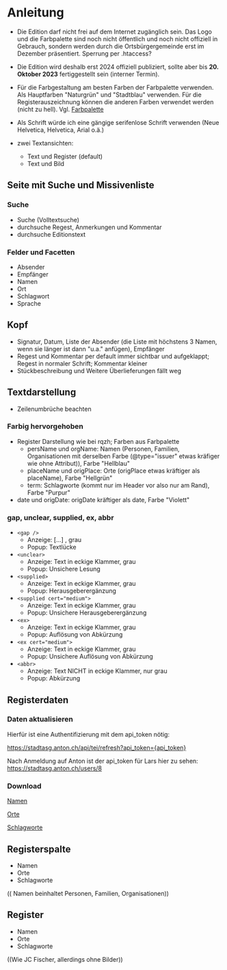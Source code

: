 # Anleitung

- Die Edition darf nicht frei auf dem Internet zugänglich sein. Das Logo und die Farbpalette sind noch nicht öffentlich und noch nicht offiziell in Gebrauch, sondern werden durch die Ortsbürgergemeinde erst im Dezember präsentiert. Sperrung per .htaccess?

- Die Edition wird deshalb erst 2024 offiziell publiziert, sollte aber bis __20. Oktober 2023__ fertiggestellt sein (interner Termin).

- Für die Farbgestaltung am besten Farben der Farbpalette verwenden. Als Hauptfarben "Naturgrün" und "Stadtblau" verwenden. Für die Registerauszeichnung können die anderen Farben verwendet werden (nicht zu hell). Vgl. [Farbpalette](/info/Farbpalette_OBG_2024.pdf)

- Als Schrift würde ich eine gängige serifenlose Schrift verwenden (Neue Helvetica, Helvetica, Arial o.ä.)

- zwei Textansichten:
  - Text und Register (default)
  - Text und Bild 

## Seite mit Suche und Missivenliste

### Suche
- Suche (Volltextsuche)
- durchsuche Regest, Anmerkungen und Kommentar
- durchsuche Editionstext

### Felder und Facetten
- Absender
- Empfänger
- Namen
- Ort
- Schlagwort
- Sprache

## Kopf 
- Signatur, Datum, Liste der Absender (die Liste mit höchstens 3 Namen, wenn sie länger ist dann "u.a." anfügen), Empfänger
- Regest und Kommentar per default immer sichtbar und aufgeklappt; Regest in normaler Schrift; Kommentar kleiner
- Stückbeschreibung und Weitere Überlieferungen fällt weg

## Textdarstellung
- Zeilenumbrüche beachten

### Farbig hervorgehoben
- Register Darstellung wie bei rqzh; Farben aus Farbpalette
  - persName und orgName: Namen (Personen, Familien, Organisationen mit derselben Farbe (@type="issuer" etwas kräfiger wie ohne Attribut)), Farbe "Hellblau"
  - placeName und origPlace: Orte (origPlace etwas kräftiger als placeName), Farbe "Hellgrün"
  - term: Schlagworte (kommt nur im Header vor also nur am Rand), Farbe "Purpur"
- date und origDate: origDate kräftiger als date, Farbe "Violett"

### gap, unclear, supplied, ex, abbr

- `<gap />`
  - Anzeige: […] , grau
  - Popup: Textlücke
- `<unclear>`
  - Anzeige: Text in eckige Klammer, grau
  - Popup: Unsichere Lesung
- `<supplied>`
  - Anzeige: Text in eckige Klammer, grau
  - Popup:  Herausgeberergänzung
- `<supplied cert="medium">`
  - Anzeige: Text in eckige Klammer, grau
  - Popup:  Unsichere Herausgeberergänzung
- `<ex>`
  - Anzeige: Text in eckige Klammer, grau
  - Popup:  Auflösung von Abkürzung
- `<ex cert="medium">`
  - Anzeige: Text in eckige Klammer, grau
  - Popup:  Unsichere Auflösung von Abkürzung
- `<abbr>`
  - Anzeige: Text NICHT in eckige Klammer, nur grau
  - Popup:  Abkürzung

## Registerdaten

### Daten aktualisieren

Hierfür ist eine Authentifizierung mit dem api_token nötig:

https://stadtasg.anton.ch/api/tei/refresh?api_token={api_token}

Nach Anmeldung auf Anton ist der api_token für Lars hier zu sehen: https://stadtasg.anton.ch/users/8


### Download
[Namen](https://stadtasg.anton.ch/api/actors?format=tei)

[Orte](https://stadtasg.anton.ch/api/places?format=tei)

[Schlagworte](https://stadtasg.anton.ch/api/keywords?format=tei)




## Registerspalte
- Namen 
- Orte
- Schlagworte

(( Namen beinhaltet Personen, Familien, Organisationen))

## Register
- Namen 
- Orte
- Schlagworte

((Wie JC Fischer, allerdings ohne Bilder))
